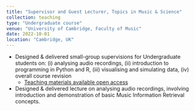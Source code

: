 ```yaml
---
title: "Supervisor and Guest Lecturer, Topics in Music & Science"
collection: teaching
type: "Undergraduate course"
venue: "University of Cambridge, Faculty of Music"
date: 2022-10-01
location: "Cambridge, UK"
---
```

- Designed & delivered small-group supervisions for Undergraduate students on: (i) analysing audio recordings, (ii) introduction to programming in Python and R, (iii) visualising and simulating data, (iv) overall course revision
  - [Teaching materials available open access](https://huwcheston.github.io/PS-Supervision/intro.html)
- Designed & delivered lecture on analysing audio recordings, involving introduction and demonstration of basic Music Information Retrieval concepts.